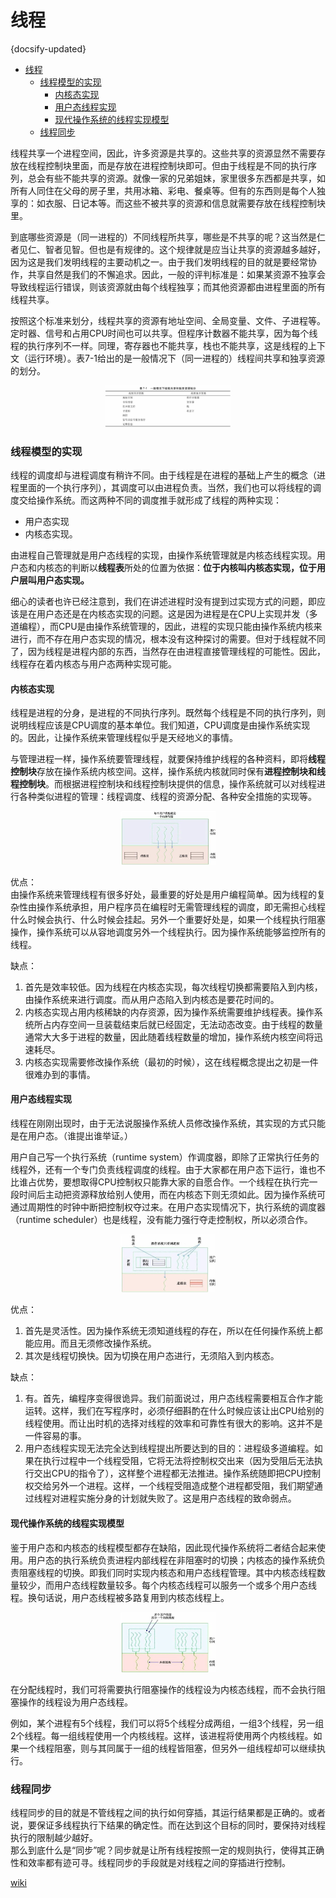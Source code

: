 #  线程
{docsify-updated}
- [线程](#线程)
	- [线程模型的实现](#线程模型的实现)
		- [内核态实现](#内核态实现)
		- [用户态线程实现](#用户态线程实现)
		- [现代操作系统的线程实现模型](#现代操作系统的线程实现模型)
	- [线程同步](#线程同步)


线程共享一个进程空间，因此，许多资源是共享的。这些共享的资源显然不需要存放在线程控制块里面，而是存放在进程控制块即可。但由于线程是不同的执行序列，总会有些不能共享的资源。就像一家的兄弟姐妹，家里很多东西都是共享，如所有人同住在父母的房子里，共用冰箱、彩电、餐桌等。但有的东西则是每个人独享的：如衣服、日记本等。而这些不被共享的资源和信息就需要存放在线程控制块里。

到底哪些资源是（同一进程的）不同线程所共享，哪些是不共享的呢？这当然是仁者见仁、智者见智。但也是有规律的。这个规律就是应当让共享的资源越多越好，因为这是我们发明线程的主要动机之一。由于我们发明线程的目的就是要经常协作，共享自然是我们的不懈追求。因此，一般的评判标准是：如果某资源不独享会导致线程运行错误，则该资源就由每个线程独享；而其他资源都由进程里面的所有线程共享。

按照这个标准来划分，线程共享的资源有地址空间、全局变量、文件、子进程等。定时器、信号和占用CPU时间也可以共享。但程序计数器不能共享，因为每个线程的执行序列不一样。同理，寄存器也不能共享，栈也不能共享，这是线程的上下文（运行环境）。表7-1给出的是一般情况下（同一进程的）线程间共享和独享资源的划分。
<center><img src="pics/thread-share.jpg" width="40%"></center>

### 线程模型的实现
线程的调度却与进程调度有稍许不同。由于线程是在进程的基础上产生的概念（进程里面的一个执行序列），其调度可以由进程负责。当然，我们也可以将线程的调度交给操作系统。而这两种不同的调度推手就形成了线程的两种实现：
+ 用户态实现
+ 内核态实现。

由进程自己管理就是用户态线程的实现，由操作系统管理就是内核态线程实现。用户态和内核态的判断以**线程表**所处的位置为依据：**位于内核叫内核态实现，位于用户层叫用户态实现。**

细心的读者也许已经注意到，我们在讲述进程时没有提到过实现方式的问题，即应该是在用户态还是在内核态实现的问题。这是因为进程是在CPU上实现并发（多道编程），而CPU是由操作系统管理的，因此，进程的实现只能由操作系统内核来进行，而不存在用户态实现的情况，根本没有这种探讨的需要。但对于线程就不同了，因为线程是进程内部的东西，当然存在由进程直接管理线程的可能性。因此，线程存在着内核态与用户态两种实现可能。

#### 内核态实现
线程是进程的分身，是进程的不同执行序列。既然每个线程是不同的执行序列，则说明线程应该是CPU调度的基本单位。我们知道，CPU调度是由操作系统实现的。因此，让操作系统来管理线程似乎是天经地义的事情。

与管理进程一样，操作系统要管理线程，就要保持维护线程的各种资料，即将**线程控制块**存放在操作系统内核空间。这样，操作系统内核就同时保有**进程控制块和线程控制块**。而根据进程控制块和线程控制块提供的信息，操作系统就可以对线程进行各种类似进程的管理：线程调度、线程的资源分配、各种安全措施的实现等。
<center><img src="pics/kernel-thread.jpg" width="30%"></center>

优点：  
由操作系统来管理线程有很多好处，最重要的好处是用户编程简单。因为线程的复杂性由操作系统承担，用户程序员在编程时无需管理线程的调度，即无需担心线程什么时候会执行、什么时候会挂起。另外一个重要好处是，如果一个线程执行阻塞操作，操作系统可以从容地调度另外一个线程执行。因为操作系统能够监控所有的线程。

缺点：
1. 首先是效率较低。因为线程在内核态实现，每次线程切换都需要陷入到内核，由操作系统来进行调度。而从用户态陷入到内核态是要花时间的。
2. 内核态实现占用内核稀缺的内存资源，因为操作系统需要维护线程表。操作系统所占内存空间一旦装载结束后就已经固定，无法动态改变。由于线程的数量通常大大多于进程的数量，因此随着线程数量的增加，操作系统内核空间将迅速耗尽。
3. 内核态实现需要修改操作系统（最初的时候），这在线程概念提出之初是一件很难办到的事情。

#### 用户态线程实现
线程在刚刚出现时，由于无法说服操作系统人员修改操作系统，其实现的方式只能是在用户态。（谁提出谁举证。）

用户自己写一个执行系统（runtime system）作调度器，即除了正常执行任务的线程外，还有一个专门负责线程调度的线程。由于大家都在用户态下运行，谁也不比谁占优势，要想取得CPU控制权只能靠大家的自愿合作。一个线程在执行完一段时间后主动把资源释放给别人使用，而在内核态下则无须如此。因为操作系统可通过周期性的时钟中断把控制权夺过来。在用户态实现情况下，执行系统的调度器（runtime scheduler）也是线程，没有能力强行夺走控制权，所以必须合作。
<center><img src="pics/user-thread.jpg" width="30%"></center>


优点：
1. 首先是灵活性。因为操作系统无须知道线程的存在，所以在任何操作系统上都能应用。而且无须修改操作系统。
2. 其次是线程切换快。因为切换在用户态进行，无须陷入到内核态。

缺点：
1. 有。首先，编程序变得很诡异。我们前面说过，用户态线程需要相互合作才能运转。这样，我们在写程序时，必须仔细斟酌在什么时候应该让出CPU给别的线程使用。而让出时机的选择对线程的效率和可靠性有很大的影响。这并不是一件容易的事。
2. 用户态线程实现无法完全达到线程提出所要达到的目的：进程级多道编程。如果在执行过程中一个线程受阻，它将无法将控制权交出来（因为受阻后无法执行交出CPU的指令了），这样整个进程都无法推进。操作系统随即把CPU控制权交给另外一个进程。这样，一个线程受阻造成整个进程都受阻，我们期望通过线程对进程实施分身的计划就失败了。这是用户态线程的致命弱点。


#### 现代操作系统的线程实现模型
鉴于用户态和内核态的线程模型都存在缺陷，因此现代操作系统将二者结合起来使用。用户态的执行系统负责进程内部线程在非阻塞时的切换；内核态的操作系统负责阻塞线程的切换。即我们同时实现内核态和用户态线程管理。其中内核态线程数量较少，而用户态线程数量较多。每个内核态线程可以服务一个或多个用户态线程。换句话说，用户态线程被多路复用到内核态线程上。
<center><img src="pics/morden-thread-model.jpg" width="30%"></center>

在分配线程时，我们可将需要执行阻塞操作的线程设为内核态线程，而不会执行阻塞操作的线程设为用户态线程。

例如，某个进程有5个线程，我们可以将5个线程分成两组，一组3个线程，另一组2个线程。每一组线程使用一个内核线程。这样，该进程将使用两个内核线程。如果一个线程阻塞，则与其同属于一组的线程皆阻塞，但另外一组线程却可以继续执行。

### 线程同步
线程同步的目的就是不管线程之间的执行如何穿插，其运行结果都是正确的。或者说，要保证多线程执行下结果的确定性。而在达到这个目标的同时，要保持对线程执行的限制越少越好。  
那么到底什么是“同步”呢？同步就是让所有线程按照一定的规则执行，使得其正确性和效率都有迹可寻。线程同步的手段就是对线程之间的穿插进行控制。

[wiki](https://en.wikipedia.org/wiki/Monitor_(synchronization))